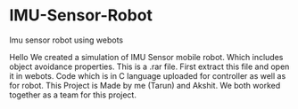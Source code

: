 # IMU-Sensor-Robot
Imu sensor robot using webots

Hello
We created a simulation of IMU Sensor mobile robot. Which includes object avoidance properties.
This is a .rar file.
First extract this file and open it in webots.
Code which is in C language uploaded for controller as well as for robot.
This Project is Made by me (Tarun) and Akshit. We both worked together as a team for this project.

